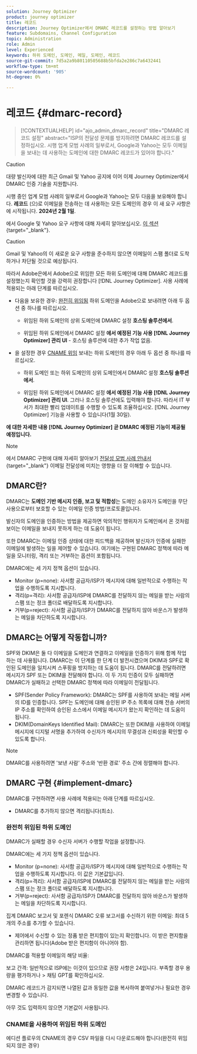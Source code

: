```yaml
---
solution: Journey Optimizer
product: journey optimizer
title: 레코드
description: Journey Optimizer에서 DMARC 레코드를 설정하는 방법 알아보기
feature: Subdomains, Channel Configuration
topic: Administration
role: Admin
level: Experienced
keywords: 하위 도메인, 도메인, 메일, 도메인, 레코드
source-git-commit: 7d5a2a9b80110505688b5bfda2e286c7a6432441
workflow-type: tm+mt
source-wordcount: '905'
ht-degree: 0%

---
```


# 레코드 {#dmarc-record}

>[!CONTEXTUALHELP]
>id="ajo_admin_dmarc_record"
>title="DMARC 레코드 설정"
>abstract="ISP의 전달성 문제를 방지하려면 DMARC 레코드를 설정하십시오. 시행 업계 모범 사례의 일부로서, Google과 Yahoo는 모두 이메일을 보내는 데 사용하는 도메인에 대한 DMARC 레코드가 있어야 합니다."

>[!CAUTION]
>
>대량 발신자에 대한 최근 Gmail 및 Yahoo 공지에 이어 이제 Journey Optimizer에서 DMARC 인증 기술을 지원합니다.

<!--TO ADD TO AJO HOME PAGE (first tab)

>[!TAB Mandatory DMARC update]

As part of their enforcing industry best practices, Google and Yahoo will both be requiring that you have a DMARC record for any domain you use to send email to them, starting on **February 1st, 2024**. Make sure that you have DMARC record set up for all the subdomains that you have delegated to Adobe in Journey Optimizer.

[![image](using/assets/do-not-localize/learn-more-button.svg)](using/configuration/dmarc-record-update.md)
-->

시행 중인 업계 모범 사례의 일부로서 Google과 Yahoo는 모두 다음을 보유해야 합니다. **레코드** (으)로 이메일을 전송하는 데 사용하는 모든 도메인의 경우 이 새 요구 사항은에 시작됩니다. **2024년 2월 1일**.

에서 Google 및 Yahoo 요구 사항에 대해 자세히 알아보십시오. [이 섹션](https://experienceleague.adobe.com/docs/deliverability-learn/deliverability-best-practice-guide/additional-resources/guidance-around-changes-to-google-and-yahoo.html?lang=en#dmarc%3A){target="_blank"}.

>[!CAUTION]
>
>Gmail 및 Yahoo의 이 새로운 요구 사항을 준수하지 않으면 이메일이 스팸 폴더로 도착하거나 차단될 것으로 예상됩니다.

따라서 Adobe은에서 Adobe으로 위임한 모든 하위 도메인에 대해 DMARC 레코드를 설정했는지 확인할 것을 강력히 권장합니다 [!DNL Journey Optimizer]. 사용 사례에 적용되는 아래 단계를 따르십시오.

* 다음을 보유한 경우: [완전히 위임됨](delegate-subdomain.md#full-subdomain-delegation) 하위 도메인을 Adobe으로 보내려면 아래 두 옵션 중 하나를 따르십시오.

   * 위임된 하위 도메인의 상위 도메인에 DMARC 설정 **호스팅 솔루션에서**.

   * 위임된 하위 도메인에서 DMARC 설정 **에서 예정된 기능 사용 [!DNL Journey Optimizer] 관리 UI** - 호스팅 솔루션에 대한 추가 작업 없음.

* 을 설정한 경우 [CNAME 위임](delegate-subdomain.md#cname-subdomain-delegation) 보내는 하위 도메인의 경우 아래 두 옵션 중 하나를 따르십시오.

   * 하위 도메인 또는 하위 도메인의 상위 도메인에서 DMARC 설정 **호스팅 솔루션에서**.

   * 위임된 하위 도메인에서 DMARC 설정 **에서 예정된 기능 사용 [!DNL Journey Optimizer] 관리 UI**. 그러나 호스팅 솔루션에도 입력해야 합니다. 따라서 IT 부서가 최대한 빨리 업데이트를 수행할 수 있도록 조율하십시오. [!DNL Journey Optimizer] 기능을 사용할 수 있습니다(1월 30일). <!--and be ready on February 1st, 2024-->

**에 대한 자세한 내용 [!DNL Journey Optimizer] 곧 DMARC 예정된 기능이 제공될 예정입니다.**

>[!NOTE]
>
>에서 DMARC 구현에 대해 자세히 알아보기 [전달성 모범 사례 안내서](https://experienceleague.adobe.com/docs/deliverability-learn/deliverability-best-practice-guide/additional-resources/technotes/implement-dmarc.html#about){target="_blank"} 이메일 전달성에 미치는 영향을 더 잘 이해할 수 있습니다.

## DMARC란?

DMARC는 **도메인 기반 메시지 인증, 보고 및 적합성**&#x200B;는 도메인 소유자가 도메인을 무단 사용으로부터 보호할 수 있는 이메일 인증 방법/프로토콜입니다.

발신자의 도메인을 인증하는 방법을 제공하면 악의적인 행위자가 도메인에서 온 것처럼 보이는 이메일을 보내지 못하게 하는 데 도움이 됩니다.

또한 DMARC는 이메일 인증 상태에 대한 피드백을 제공하며 발신자가 인증에 실패한 이메일에 발생하는 일을 제어할 수 있습니다. 여기에는 구현된 DMARC 정책에 따라 메일을 모니터링, 격리 또는 거부하는 옵션이 포함됩니다.

<!--Setting up a DMARC record involves adding a DNS TXT record to your domain's DNS settings. This record specifies your DMARC policy, such as whether to quarantine or reject messages that fail authentication. Implementing DMARC is a proactive step towards enhancing email security and protecting both your organization and your recipients from email-based threats.-->

DMARC에는 세 가지 정책 옵션이 있습니다.

* Monitor (p=none): 사서함 공급자/ISP가 메시지에 대해 일반적으로 수행하는 작업을 수행하도록 지시합니다.
* 격리(p=격리): 사서함 공급자/ISP에 DMARC를 전달하지 않는 메일을 받는 사람의 스팸 또는 정크 폴더로 배달하도록 지시합니다.
* 거부(p=reject): 사서함 공급자/ISP가 DMARC를 전달하지 않아 바운스가 발생하는 메일을 차단하도록 지시합니다.

## DMARC는 어떻게 작동합니까?

SPF와 DKIM은 둘 다 이메일을 도메인과 연결하고 이메일을 인증하기 위해 함께 작업하는 데 사용됩니다. DMARC는 이 단계를 한 단계 더 발전시켰으며 DKIM과 SPF로 확인된 도메인을 일치시켜 스푸핑을 방지하는 데 도움이 됩니다. DMARC를 전달하려면 메시지가 SPF 또는 DKIM을 전달해야 합니다. 이 두 가지 인증이 모두 실패하면 DMARC가 실패하고 선택한 DMARC 정책에 따라 이메일이 전달됩니다.

* SPF(Sender Policy Framework): DMARC는 SPF를 사용하여 보내는 메일 서버의 ID를 인증합니다. SPF는 도메인에 대해 승인된 IP 주소 목록에 대해 전송 서버의 IP 주소를 확인하여 승인된 소스에서 이메일 메시지가 왔는지 확인하는 데 도움이 됩니다.
* DKIM(DomainKeys Identified Mail): DMARC는 또한 DKIM을 사용하여 이메일 메시지에 디지털 서명을 추가하여 수신자가 메시지의 무결성과 신뢰성을 확인할 수 있도록 합니다.

>[!NOTE]
>
>DMARC를 사용하려면 &#39;보낸 사람&#39; 주소와 &#39;반환 경로&#39; 주소 간에 정렬해야 합니다.


<!--

* DMARC helps prevent malicious actors from sending emails that appear to come from your domain. By setting up DMARC, you can specify how email providers should handle messages that fail authentication checks, reducing the likelihood that phishing emails will reach recipients.

* DMARC helps improve email deliverability by providing a clear policy for email providers to follow when encountering messages claiming to be from your domain. This can reduce the chances of legitimate emails being marked as spam or rejected.

DMARC helps protect against email spoofing, phishing, and other fraudulent activities.

It allows you to decide how a mailbox provider should handle emails that fail SPF and DKIM checks, providing a way to authenticate the sender's domain and prevent unauthorized use of the domain for malicious purposes.

-->


## DMARC 구현 {#implement-dmarc}

DMARC를 구현하려면 사용 사례에 적용되는 아래 단계를 따르십시오.

* DMARC를 추가하지 않으면 격리됩니다(최소).

### 완전히 위임된 하위 도메인

DMARC가 실패할 경우 수신자 서버가 수행할 작업을 설정합니다.

DMARC에는 세 가지 정책 옵션이 있습니다.

* Monitor (p=none): 사서함 공급자/ISP가 메시지에 대해 일반적으로 수행하는 작업을 수행하도록 지시합니다. 이 값은 기본값입니다.
* 격리(p=격리): 사서함 공급자/ISP에 DMARC를 전달하지 않는 메일을 받는 사람의 스팸 또는 정크 폴더로 배달하도록 지시합니다.
* 거부(p=reject): 사서함 공급자/ISP가 DMARC를 전달하지 않아 바운스가 발생하는 메일을 차단하도록 지시합니다.

집계 DMARC 보고서 및 포렌식 DMARC 오류 보고서를 수신하기 위한 이메일: 최대 5개의 주소를 추가할 수 있습니다.

* 제어에서 수신할 수 있는 정품 받은 편지함이 있는지 확인합니다. 이 받은 편지함을 관리하면 됩니다(Adobe 받은 편지함이 아니어야 함).

DMARC를 적용할 이메일의 해당 비율:

보고 간격: 일반적으로 ISP에는 이것이 있으므로 권장 사항은 24입니다.
부족할 경우 용량을 평가하거나 > 채팅 GPT를 확인하십시오.

DMARC 레코드가 감지되면 나열된 값과 동일한 값을 복사하여 붙여넣거나 필요한 경우 변경할 수 있습니다.

아무 것도 입력하지 않으면 기본값이 사용됩니다.

### CNAME을 사용하여 위임된 하위 도메인

에디션 플로우의 CNAME의 경우 CSV 파일을 다시 다운로드해야 합니다(완전히 위임되지 않은 경우)





